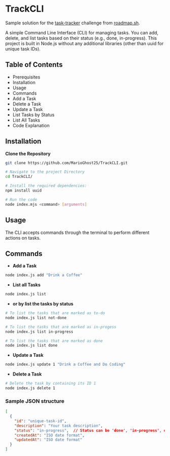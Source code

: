 # TrackCLI

Sample solution for the [task-tracker](https://roadmap.sh/projects/task-tracker) challenge from [roadmap.sh](https://roadmap.sh/).

A simple Command Line Interface (CLI) for managing tasks. You can add, delete, and list tasks based on their status (e.g., done, in-progress). This project is built in Node.js without any additional libraries (other than uuid for unique task IDs).

## Table of Contents
- Prerequisites
- Installation
- Usage
- Commands
- Add a Task
- Delete a Task
- Update a Task
- List Tasks by Status
- List All Tasks
- Code Explanation

## Installation
**Clone the Repository**

   ```bash
   git clone https://github.com/MarioGhost25/TrackCLI.git

   # Navigate to the project Directory
   cd TrackCLI/

   # Install the required dependencies:
   npm install uuid

   # Run the code
   node index.mjs <command> [arguments]
   ```

## Usage
The CLI accepts commands through the terminal to perform different actions on tasks.

## Commands
- **Add a Task**
```bash
node index.js add "Drink a Coffee"
```

- **List all Tasks**
```bash
node index.js list
```
- **or by list the tasks by status**
```bash
# To list the tasks that are marked as to-do
node index.js list not-done

# To list the tasks that are marked as in-progess
node index.js list in-progress

# To list the tasks that are marked as done
node index.js list done
```

- **Update a Task**
```bash
node index.js update 1 "Drink a Coffee and Do Coding"
```
- **Delete a Task**
```bash
# Delete the task by containing its ID 1
node index.js delete 1
```
### Sample JSON structure
```JSON
[
  {
    "id": "unique-task-id",
    "description": "Your task description",
    "status": "in-progress",  // Status can be 'done', 'in-progress', or 'not-done'
    "createdAt": "ISO date format",
    "updatedAt": "ISO date format"
  }
]
```
